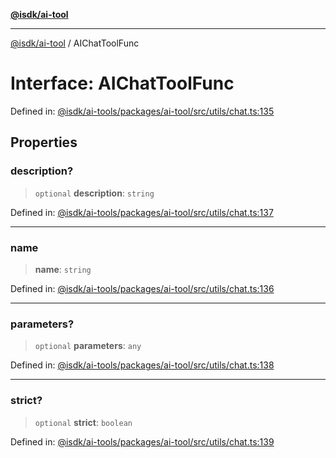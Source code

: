 [**@isdk/ai-tool**](../README.md)

***

[@isdk/ai-tool](../globals.md) / AIChatToolFunc

# Interface: AIChatToolFunc

Defined in: [@isdk/ai-tools/packages/ai-tool/src/utils/chat.ts:135](https://github.com/isdk/ai-tool.js/blob/4ebf370aaec9c78535cb40ffc19656d7bddcb145/src/utils/chat.ts#L135)

## Properties

### description?

> `optional` **description**: `string`

Defined in: [@isdk/ai-tools/packages/ai-tool/src/utils/chat.ts:137](https://github.com/isdk/ai-tool.js/blob/4ebf370aaec9c78535cb40ffc19656d7bddcb145/src/utils/chat.ts#L137)

***

### name

> **name**: `string`

Defined in: [@isdk/ai-tools/packages/ai-tool/src/utils/chat.ts:136](https://github.com/isdk/ai-tool.js/blob/4ebf370aaec9c78535cb40ffc19656d7bddcb145/src/utils/chat.ts#L136)

***

### parameters?

> `optional` **parameters**: `any`

Defined in: [@isdk/ai-tools/packages/ai-tool/src/utils/chat.ts:138](https://github.com/isdk/ai-tool.js/blob/4ebf370aaec9c78535cb40ffc19656d7bddcb145/src/utils/chat.ts#L138)

***

### strict?

> `optional` **strict**: `boolean`

Defined in: [@isdk/ai-tools/packages/ai-tool/src/utils/chat.ts:139](https://github.com/isdk/ai-tool.js/blob/4ebf370aaec9c78535cb40ffc19656d7bddcb145/src/utils/chat.ts#L139)
